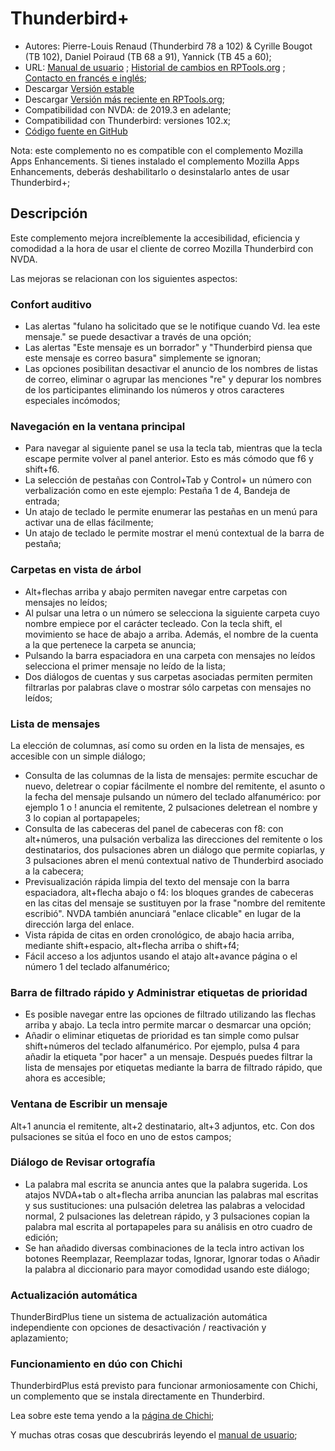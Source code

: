 # Thunderbird+

* Autores: Pierre-Louis Renaud (Thunderbird 78 a 102) & Cyrille Bougot (TB 102), Daniel Poiraud (TB 68 a 91), Yannick (TB 45 a 60);
* URL: [Manual de usuario][4] ;
  [Historial de cambios en RPTools.org][5] ;
  [Contacto en francés e inglés][6];
* Descargar [Versión estable][1]
* Descargar [Versión más reciente en RPTools.org][3];
* Compatibilidad con NVDA: de 2019.3 en adelante;
* Compatibilidad con Thunderbird: versiones 102.x;
* [Código fuente en GitHub][2]

Nota: este complemento no es compatible con el complemento Mozilla Apps Enhancements. Si tienes instalado el complemento Mozilla Apps Enhancements, deberás deshabilitarlo o desinstalarlo antes de usar Thunderbird+;

## Descripción

Este complemento mejora increíblemente la accesibilidad, eficiencia y comodidad a la hora de usar el cliente de correo Mozilla Thunderbird con NVDA.

Las mejoras se relacionan con los siguientes aspectos:

### Confort auditivo

* Las alertas  "fulano ha solicitado que se le notifique cuando Vd. lea este mensaje." se puede desactivar a través de una opción;
* Las alertas "Este mensaje es un borrador" y "Thunderbird piensa que este mensaje es correo basura" simplemente se ignoran; 
* Las opciones posibilitan desactivar el anuncio de los nombres de listas de correo, eliminar o agrupar las menciones "re" y depurar los nombres de los participantes eliminando los números y otros caracteres especiales incómodos;

### Navegación en la ventana principal

* Para navegar al siguiente panel se usa la tecla tab, mientras que la tecla escape permite volver al panel anterior. Esto es más cómodo que f6 y shift+f6.
* La selección de pestañas con Control+Tab y Control+ un número con verbalización como en este ejemplo: Pestaña 1 de 4, Bandeja de entrada; 
* Un atajo de teclado le permite enumerar las pestañas en un menú para activar una de ellas fácilmente;
* Un atajo de teclado le permite mostrar el menú contextual de la barra de pestaña;

### Carpetas en vista de árbol

* Alt+flechas arriba y abajo permiten navegar entre carpetas con mensajes no leídos;
* Al pulsar una letra o un número se selecciona la siguiente carpeta cuyo nombre empiece por el carácter tecleado. Con la tecla shift, el movimiento se hace de abajo a arriba. Además, el nombre de la cuenta a la que pertenece la carpeta se anuncia;
* Pulsando la barra espaciadora en una carpeta con mensajes no  leídos selecciona el primer mensaje no leído de la lista;
* Dos diálogos de cuentas y sus carpetas asociadas permiten permiten filtrarlas por palabras clave o mostrar sólo carpetas con mensajes no leídos;

### Lista de mensajes

La elección de columnas, así como su orden en la lista de mensajes, es accesible con un simple diálogo;
* Consulta de las columnas de la lista de mensajes: permite escuchar de nuevo, deletrear o copiar fácilmente el nombre del remitente, el asunto o la fecha del mensaje pulsando un número del teclado alfanumérico: por ejemplo 1 o ! anuncia el remitente, 2 pulsaciones deletrean el nombre y 3 lo copian al portapapeles;
* Consulta de las cabeceras del panel de cabeceras con f8: con alt+números, una pulsación verbaliza las direcciones del remitente o los destinatarios, dos pulsaciones abren un diálogo que permite copiarlas, y 3 pulsaciones abren el menú contextual nativo de Thunderbird asociado a la cabecera;
* Previsualización rápida limpia del texto del mensaje con la barra espaciadora, alt+flecha abajo o f4: los bloques grandes de cabeceras en las citas del mensaje se sustituyen por la frase "nombre del remitente escribió". NVDA también anunciará "enlace clicable" en lugar de la dirección larga del enlace.
* Vista rápida de citas en orden cronológico, de abajo hacia arriba, mediante shift+espacio, alt+flecha arriba o shift+f4;
* Fácil acceso a los adjuntos usando el atajo alt+avance página o el número 1 del teclado alfanumérico;

### Barra de filtrado rápido y Administrar etiquetas de prioridad

* Es posible navegar entre las opciones de filtrado utilizando las flechas arriba y abajo. La tecla intro permite marcar o desmarcar una opción;
* Añadir o eliminar etiquetas de prioridad es tan simple como pulsar shift+números del teclado alfanumérico. Por ejemplo, pulsa 4 para añadir la etiqueta "por hacer" a un mensaje. Después puedes filtrar la lista de mensajes por etiquetas mediante la barra de filtrado rápido, que ahora es accesible;

### Ventana de Escribir un mensaje

Alt+1 anuncia el remitente, alt+2 destinatario, alt+3 adjuntos, etc. Con dos pulsaciones se sitúa el foco en uno de estos campos;

### Diálogo de Revisar ortografía

* La palabra mal escrita se anuncia antes que la palabra sugerida. Los atajos NVDA+tab o alt+flecha arriba anuncian las palabras mal escritas y sus sustituciones: una pulsación deletrea las palabras a velocidad normal, 2 pulsaciones las deletrean rápido, y 3 pulsaciones copian la palabra mal escrita al portapapeles para su análisis en otro cuadro de edición;
* Se han añadido diversas combinaciones de la tecla intro activan los botones Reemplazar, Reemplazar todas, Ignorar, Ignorar todas o Añadir la palabra al diccionario para mayor comodidad usando este diálogo;

### Actualización automática

ThunderBirdPlus tiene un sistema de actualización automática independiente con opciones de desactivación / reactivación y aplazamiento;

### Funcionamiento en dúo con Chichi

ThunderbirdPlus está previsto para funcionar armoniosamente con Chichi, un complemento que se instala directamente en Thunderbird.

Lea sobre este tema yendo a la [página de Chichi][7];


Y muchas otras cosas que descubrirás leyendo el [manual de usuario][4];

<!-- Traductores: en los enlaces 4, 5 y 7 a continuación, donde ves lang=en, reemplace en por el código de tu idioma -->

[1]: https://github.com/RPTools-org/ThunderbirdPlus/releases/download/v4.9/thunderbirdPlus-4.9-TB102.nvda-addon

[2]: https://github.com/RPTools-org/ThunderbirdPlus/

[3]: https://www.rptools.org/?p=8610

[4]: https://www.rptools.org/NVDA-Thunderbird/get.php?pg=manual&lang=es

[5]: https://www.rptools.org/NVDA-Thunderbird/get.php?pg=changes&lang=es

[6]: https://www.rptools.org/NVDA-Thunderbird/toContact.html

[7]: https://www.rptools.org/NVDA-Thunderbird/get.php?pg=chichi&lang=es
